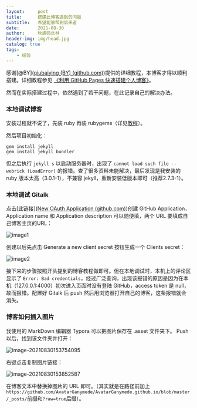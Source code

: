 ```yaml
---
layout:     post
title:      搭建此博客遇到的问题
subtitle:   希望能够帮到后来者
date:       2021-08-30
author:     秋蜩鸣北林
header-img: img/head.jpg
catalog: true
tags:
    - 经验
---
```


感谢[@BY]([qiubaiying (BY) (github.com)](https://github.com/qiubaiying))提供的详细教程，本博客才得以顺利搭建。详细教程参见 [《利用 GitHub Pages 快速搭建个人博客》](http://www.jianshu.com/p/e68fba58f75c)。

然而在实际搭建过程中，依然遇到了若干问题，在此记录自己的解决办法。

### 本地调试博客

安装过程就不说了，先装 ruby 再装 rubygems（详见[教程](https://www.jianshu.com/p/9f71e260925d)）。

然后项目初始化：

```shell
gem install jekyll
gem install jekyll bundler
```

但之后执行 `jekyll s` 以启动服务器时，出现了 `cannot load such file -- webrick (LoadError)` 的报错。查了很多资料未能解决，最后发现是我安装的 ruby 版本太高（3.0.1-1），不兼容 jekyll，重新安装低版本即可（推荐2.7.3-1）。

### 本地调试 Gitalk

点击[此链接]([New OAuth Application (github.com)](https://github.com/settings/applications/new))创建 GitHub Application，Application name 和 Application description 可以随便填，两个 URL 要填成自己博客主页的URL：

![image1](https://github.com/AvatarGanymede/AvatarGanymede.github.io/blob/master/_posts/2021-08-30-%E6%90%AD%E5%BB%BA%E6%AD%A4%E5%8D%9A%E5%AE%A2%E9%81%87%E5%88%B0%E7%9A%84%E9%97%AE%E9%A2%98.assets/image-20210830150851043.png?raw=true)

创建以后先点击 Generate a new client secret 按钮生成一个 Clients secret：

![image2](https://github.com/AvatarGanymede/AvatarGanymede.github.io/blob/master/_posts/2021-08-30-%E6%90%AD%E5%BB%BA%E6%AD%A4%E5%8D%9A%E5%AE%A2%E9%81%87%E5%88%B0%E7%9A%84%E9%97%AE%E9%A2%98.assets/image-20210830151008148-16303082784537.png?raw=true)

接下来的步骤按照开头提到的博客教程做即可。但在本地调试时，本机上的评论区显示了 `Error: Bad credentials`，经过广泛查询，出现该报错的原因是因为在本机（127.0.0.1:4000）初次进入页面时没有登陆 GitHub，access token 是 null，故而报错。配置好 Gitalk 后 push 然后用浏览器打开自己的博客，这条报错就会消失。

### 博客如何插入图片

我使用的 MarkDown 编辑器 Typora 可以把图片保存在 .asset 文件夹下。 Push 以后，找到该文件夹并打开：

![image-20210830153754095](https://github.com/AvatarGanymede/AvatarGanymede.github.io/blob/master/_posts/2021-08-30-%E6%90%AD%E5%BB%BA%E6%AD%A4%E5%8D%9A%E5%AE%A2%E9%81%87%E5%88%B0%E7%9A%84%E9%97%AE%E9%A2%98.assets/image-20210830153754095.png?raw=true)

右键点击复制图片链接：

![image-20210830153852587](https://github.com/AvatarGanymede/AvatarGanymede.github.io/blob/master/_posts/2021-08-30-%E6%90%AD%E5%BB%BA%E6%AD%A4%E5%8D%9A%E5%AE%A2%E9%81%87%E5%88%B0%E7%9A%84%E9%97%AE%E9%A2%98.assets/image-20210830153852587.png?raw=true)

在博客文本中替换掉图片的 URL 即可。（其实就是在路径前加上`https://github.com/AvatarGanymede/AvatarGanymede.github.io/blob/master/_posts/`前缀和`?raw=true`后缀）。

